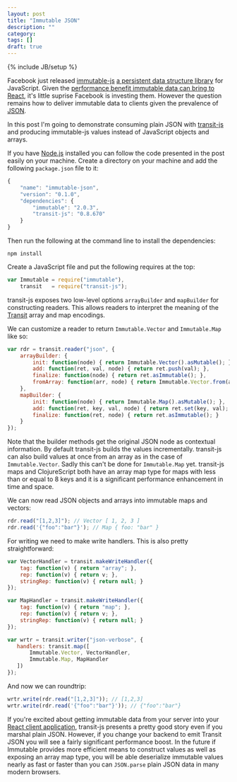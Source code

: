 ```yaml
---
layout: post
title: "Immutable JSON"
description: ""
category: 
tags: []
draft: true
---
```

{% include JB/setup %}

Facebook just released
[immutable-js](https://github.com/facebook/immutable-js)
[a persistent data structure library](http://en.wikipedia.org/wiki/Persistent_data_structure)
for JavaScript. Given the
[performance benefit immutable data can bring to React](http://swannodette.github.io/2013/12/17/the-future-of-javascript-mvcs/),
it's little suprise Facebook is investing them. However the question
remains how to deliver immutable data to clients given the prevalence
of [JSON](http://json.org).

In this post I'm going to demonstrate consuming plain
JSON with
[transit-js](http://github.com/cognitect/transit-js) and producing
immutable-js values instead of JavaScript objects and arrays.

If you have [Node.js](http://nodejs.org) installed you can follow the
code presented in the post easily on your machine. Create a directory
on your machine and add the following `package.json` file to it:

```js
{
    "name": "immutable-json",
    "version": "0.1.0",
    "dependencies": {
        "immutable": "2.0.3",
        "transit-js": "0.8.670"
    }
}
```

Then run the following at the command line to install the
dependencies:

```
npm install
```

Create a JavaScript file and put the following requires at the top:

```js
var Immutable = require("immutable"),
    transit   = require("transit-js");
```

transit-js exposes two low-level options `arrayBuilder` and
`mapBuilder` for constructing readers. This allows readers to
interpret the meaning of the [Transit](http://transit-format.org)
array and map encodings.

We can customize a reader to return `Immutable.Vector` and `Immutable.Map`
like so:

```js
var rdr = transit.reader("json", {
    arrayBuilder: {
        init: function(node) { return Immutable.Vector().asMutable(); },
        add: function(ret, val, node) { return ret.push(val); },
        finalize: function(node) { return ret.asImmutable(); },
        fromArray: function(arr, node) { return Immutable.Vector.from(arr); }
    },
    mapBuilder: {
        init: function(node) { return Immutable.Map().asMutable(); },
        add: function(ret, key, val, node) { return ret.set(key, val);  },
        finalize: function(ret, node) { return ret.asImmutable(); }
    }
});
```

Note that the builder methods get the original JSON node as contextual
information. By default transit-js builds the values
incrementally. transit-js can also build values at once from an array
as in the case of `Immutable.Vector`. Sadly this can't be done for
`Immutable.Map` yet. transit-js maps and ClojureScript both have an
array map type for maps with less than or equal to 8 keys and it is a
significant performance enhancement in time and space.

We can now read JSON objects and arrays into immutable maps and vectors:

```js
rdr.read("[1,2,3]"); // Vector [ 1, 2, 3 ]
rdr.read('{"foo":"bar"}'); // Map { foo: "bar" }
```

For writing we need to make write handlers. This is also pretty
straightforward:

```js
var VectorHandler = transit.makeWriteHandler({
    tag: function(v) { return "array"; },
    rep: function(v) { return v; },
    stringRep: function(v) { return null; }
});

var MapHandler = transit.makeWriteHandler({
    tag: function(v) { return "map"; },
    rep: function(v) { return v; },
    stringRep: function(v) { return null; }
});

var wrtr = transit.writer("json-verbose", {
   handlers: transit.map([
       Immutable.Vector, VectorHandler,
       Immutable.Map, MapHandler
   ]) 
});
```

And now we can roundtrip:

```js
wrtr.write(rdr.read("[1,2,3]")); // [1,2,3]
wrtr.write(rdr.read('{"foo":"bar"}')); // {"foo":"bar"}
```

If you're excited about getting immutable data from your server into
your [React client application](http://facebook.github.io/react/),
transit-js presents a pretty good story even if you marshal plain
JSON. However, if you change your backend to emit Transit JSON you
will see a fairly significant performance boost. In the future
if Immutable provides more efficient means to construct values as well as
exposing an array map type, you will be able deserialize immutable
values nearly as fast or faster than you can `JSON.parse` plain JSON
data in many modern browsers.
